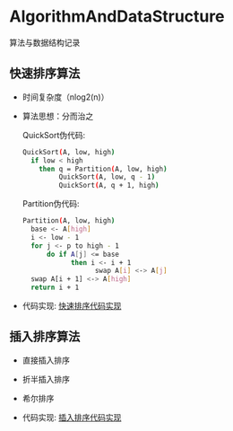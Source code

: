 # AlgorithmAndDataStructure
算法与数据结构记录

## 快速排序算法

- 时间复杂度（nlog2(n)）

- 算法思想：分而治之

  QuickSort伪代码:
  ```bash
  QuickSort(A, low, high)
    if low < high
      then q = Partition(A, low, high)
           QuickSort(A, low, q - 1)
           QuickSort(A, q + 1, high)

  ```

  Partition伪代码:
  ```bash
  Partition(A, low, high)
    base <- A[high]
    i <- low - 1
    for j <- p to high - 1
        do if A[j] <= base
              then i <- i + 1
                    swap A[i] <-> A[j]
    swap A[i + 1] <-> A[high]
    return i + 1
  ```

- 代码实现: [快速排序代码实现](https://github.com/Zychaowill/AlgorithmAndDataStructure/blob/master/src/zychaowill/sort/QuickSort.java)

## 插入排序算法

- 直接插入排序

- 折半插入排序

- 希尔排序

- 代码实现: [插入排序代码实现](https://github.com/Zychaowill/AlgorithmAndDataStructure/blob/master/src/zychaowill/sort/InsertSort.java)
